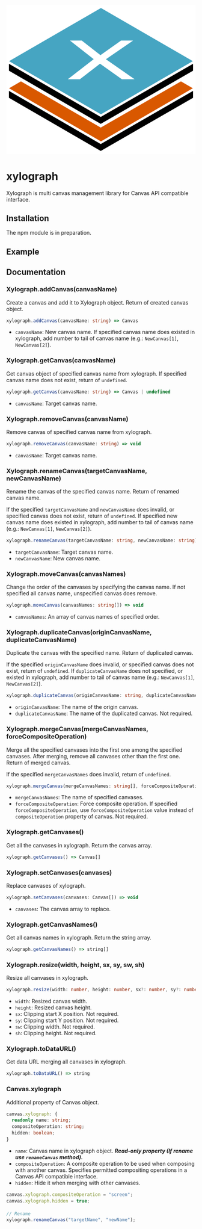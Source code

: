 ![Xylograph](./examples/xylograph.svg)

# xylograph

Xylograph is multi canvas management library for Canvas API compatible interface.

## Installation

The npm module is in preparation.

## Example

## Documentation

### Xylograph.addCanvas(canvasName)

Create a canvas and add it to Xylograph object. Return of created canvas object.

```ts
xylograph.addCanvas(canvasName: string) => Canvas
```

* `canvasName`: New canvas name. If specified canvas name does existed in xylograph, add number to tail of canvas name (e.g.: `NewCanvas[1]`, `NewCanvas[2]`).

### Xylograph.getCanvas(canvasName)

Get canvas object of specified canvas name from xylograph. If specified canvas name does not exist, return of `undefined`.

```ts
xylograph.getCanvas(canvasName: string) => Canvas | undefined
```

* `canvasName`: Target canvas name.

### Xylograph.removeCanvas(canvasName)

Remove canvas of specified canvas name from xylograph.

```ts
xylograph.removeCanvas(canvasName: string) => void
```

* `canvasName`: Target canvas name.

### Xylograph.renameCanvas(targetCanvasName, newCanvasName)

Rename the canvas of the specified canvas name. Return of renamed canvas name. 

If the specified `targetCanvasName` and `newCanvasName` does invalid, or specified canvas does not exist, return of `undefined`. If specified new canvas name does existed in xylograph, add number to tail of canvas name (e.g.: `NewCanvas[1]`, `NewCanvas[2]`).

```ts
xylograph.renameCanvas(targetCanvasName: string, newCanvasName: string) => string | undefined
```

* `targetCanvasName`: Target canvas name.
* `newCanvasName`: New canvas name.

### Xylograph.moveCanvas(canvasNames)

Change the order of the canvases by specifying the canvas name. If not specified all canvas name, unspecified canvas does remove.

```ts
xylograph.moveCanvas(canvasNames: string[]) => void
```

* `canvasNames`: An array of canvas names of specified order.

### Xylograph.duplicateCanvas(originCanvasName, duplicateCanvasName)

Duplicate the canvas with the specified name. Return of duplicated canvas.

If the specified `originCanvasName` does invalid, or specified canvas does not exist, return of `undefined`. If `duplicateCanvasName` does not specified, or existed in xylograph, add number to tail of canvas name (e.g.: `NewCanvas[1]`, `NewCanvas[2]`).

```ts
xylograph.duplicateCanvas(originCanvasName: string, duplicateCanvasName?: string) => Canvas | undefined
```

* `originCanvasName`: The name of the origin canvas.
* `duplicateCanvasName`: The name of the duplicated canvas. Not required.

### Xylograph.mergeCanvas(mergeCanvasNames, forceCompositeOperation)

Merge all the specified canvases into the first one among the specified canvases. After merging, remove all canvases other than the first one. Return of merged canvas.

If the specified `mergeCanvasNames` does invalid, return of `undefined`.

```ts
xylograph.mergeCanvas(mergeCanvasNames: string[], forceCompositeOperation?: string) => Canvas | undefined
```

* `mergeCanvasNames`: The name of specified canvases.
* `forceCompositeOperation`: Force composite operation. If specified `forceCompositeOperation`, use `forceCompositeOperation` value instead of `compositeOperation` property of canvas. Not required.

### Xylograph.getCanvases()

Get all the canvases in xylograph. Return the canvas array. 

```ts
xylograph.getCanvases() => Canvas[]
```

### Xylograph.setCanvases(canvases)

Replace canvases of xylograph.

```ts
xylograph.setCanvases(canvases: Canvas[]) => void
```

* `canvases`: The canvas array to replace.

### Xylograph.getCanvasNames()

Get all canvas names in xylograph. Return the string array.

```ts
xylograph.getCanvasNames() => string[]
```

### Xylograph.resize(width, height, sx, sy, sw, sh)

Resize all canvases in xylograph.

```ts
xylograph.resize(width: number, height: number, sx?: number, sy?: number, sw?: number, sh?: number) => void
```

* `width`: Resized canvas width.
* `height`: Resized canvas height.
* `sx`: Clipping start X position. Not required.
* `sy`: Clipping start Y position. Not required.
* `sw`: Clipping width. Not required.
* `sh`: Clipping height. Not required.

### Xylograph.toDataURL()

Get data URL merging all canvases in xylograph.

```ts
xylograph.toDataURL() => string
```

### Canvas.xylograph

Additional property of Canvas object.

```ts
canvas.xylograph: {
  readonly name: string;
  compositeOperation: string;
  hidden: boolean;
}
```

* `name`: Canvas name in xylograph object. ***Read-only property (If rename use `renameCanvas` method).***
* `compositeOperation`: A composite operation to be used when composing with another canvas. Specifies permitted compositing operations in a Canvas API compatible interface.
* `hidden`: Hide it when merging with other canvases.

```ts
canvas.xylograph.compositeOperation = "screen";
canvas.xylograph.hidden = true;

// Rename
xylograph.renameCanvas("targetName", "newName");
```